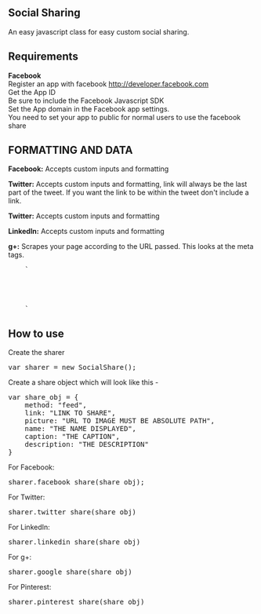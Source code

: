 ## Social Sharing
An easy javascript class for easy custom social sharing.

## Requirements
<b>Facebook</b><br/>
Register an app with facebook http://developer.facebook.com<br/>
Get the App ID<br/>
Be sure to include the Facebook Javascript SDK<br/>
Set the App domain in the Facebook app settings.<br/>
You need to set your app to public for normal users to use the facebook share

## FORMATTING AND DATA
<b>Facebook:</b> Accepts custom inputs and formatting

<b>Twitter:</b> Accepts custom inputs and formatting, link will always be the last part of the tweet. If you want the link to be within the tweet don't include a link.

<b>Twitter:</b> Accepts custom inputs and formatting

<b>LinkedIn:</b> Accepts custom inputs and formatting

<b>g+:</b> Scrapes your page according to the URL passed. This looks at the meta tags.

<pre>
	`<meta property="og:title" content="PAGE TITLE" />
	<meta property="og:site_name" content="SITE NAME"/>
	<meta property="og:description" content="PAGE DESCRIPTION" />
	<meta property="og:type" content="website" />
	<meta property="og:image" content="DEFAULT IMAGE ABSOLUTE URL" />
	<meta property="og:url" content="FULL SITE URL" />`
</pre>

## How to use
Create the sharer
<pre>
var sharer = new SocialShare();
</pre>

Create a share object which will look like this - 
<pre>
var share_obj = {
	method: "feed",
	link: "LINK TO SHARE",
	picture: "URL TO IMAGE MUST BE ABSOLUTE PATH",
	name: "THE NAME DISPLAYED",
	caption: "THE CAPTION",
	description: "THE DESCRIPTION"
}
</pre>

For Facebook:
<pre>
sharer.facebook_share(share_obj);
</pre>

For Twitter:
<pre>
sharer.twitter_share(share_obj)
</pre>

For LinkedIn:
<pre>
sharer.linkedin_share(share_obj)
</pre>

For g+:
<pre>
sharer.google_share(share_obj)
</pre>

For Pinterest:
<pre>
sharer.pinterest_share(share_obj)
</pre>
